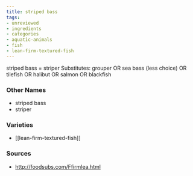 ```yaml
---
title: striped bass
tags:
- unreviewed
- ingredients
- categories
- aquatic-animals
- fish
- lean-firm-textured-fish
---
```

striped bass = striper Substitutes: grouper OR sea bass (less choice) OR tilefish OR halibut OR salmon OR blackfish

### Other Names

* striped bass
* striper

### Varieties

* [[lean-firm-textured-fish]]

### Sources
* http://foodsubs.com/Ffirmlea.html
